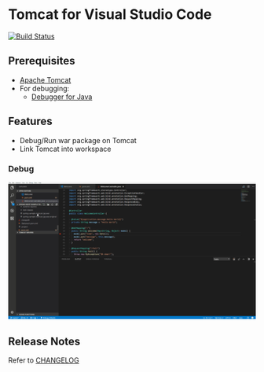 # Tomcat for Visual Studio Code
[![Build Status](https://travis-ci.org/adashen/vscode-tomcat.svg?branch=master)](https://travis-ci.org/adashen/vscode-tomcat)

## Prerequisites
* [Apache Tomcat](http://tomcat.apache.org/)
* For debugging:
  * [Debugger for Java](https://marketplace.visualstudio.com/items?itemName=vscjava.vscode-java-debug)

## Features
* Debug/Run war package on Tomcat
* Link Tomcat into workspace

### Debug
![Debug](resources/debug.gif)

## Release Notes
Refer to [CHANGELOG](CHANGELOG.md)


